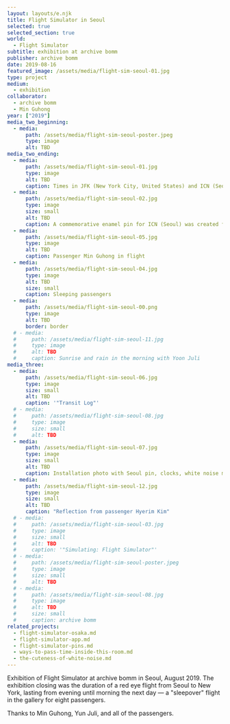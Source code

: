 ```yaml
---
layout: layouts/e.njk
title: Flight Simulator in Seoul
selected: true
selected_section: true
world:
  - Flight Simulator
subtitle: exhibition at archive bomm
publisher: archive bomm
date: 2019-08-16
featured_image: /assets/media/flight-sim-seoul-01.jpg
type: project
medium:
  - exhibition
collaborator:
  - archive bomm
  - Min Guhong
year: ["2019"]
media_two_beginning:
  - media:
      path: /assets/media/flight-sim-seoul-poster.jpeg
      type: image
      alt: TBD
media_two_ending:
  - media:
      path: /assets/media/flight-sim-seoul-01.jpg
      type: image
      alt: TBD
      caption: Times in JFK (New York City, United States) and ICN (Seoul, South Korea)
  - media:
      path: /assets/media/flight-sim-seoul-02.jpg
      type: image
      size: small
      alt: TBD
      caption: A commemorative enamel pin for ICN (Seoul) was created for the exhibition
  - media:
      path: /assets/media/flight-sim-seoul-05.jpg
      type: image
      alt: TBD
      caption: Passenger Min Guhong in flight
  - media:
      path: /assets/media/flight-sim-seoul-04.jpg
      type: image
      alt: TBD
      size: small
      caption: Sleeping passengers
  - media:
      path: /assets/media/flight-sim-seoul-00.png
      type: image
      alt: TBD
      border: border
  # - media:
  #     path: /assets/media/flight-sim-seoul-11.jpg
  #     type: image
  #     alt: TBD
  #     caption: Sunrise and rain in the morning with Yoon Juli
media_three:
  - media:
      path: /assets/media/flight-sim-seoul-06.jpg
      type: image
      size: small
      alt: TBD
      caption: '"Transit Log"'
  # - media:
  #     path: /assets/media/flight-sim-seoul-08.jpg
  #     type: image
  #     size: small
  #     alt: TBD
  - media:
      path: /assets/media/flight-sim-seoul-07.jpg
      type: image
      size: small
      alt: TBD
      caption: Installation photo with Seoul pin, clocks, white noise machines, etc. by Min Guhong
  - media:
      path: /assets/media/flight-sim-seoul-12.jpg
      type: image
      size: small
      alt: TBD
      caption: "Reflection from passenger Hyerim Kim"
  # - media:
  #     path: /assets/media/flight-sim-seoul-03.jpg
  #     type: image
  #     size: small
  #     alt: TBD
  #     caption: '"Simulating: Flight Simulator"'
  # - media:
  #     path: /assets/media/flight-sim-seoul-poster.jpeg
  #     type: image
  #     size: small
  #     alt: TBD
  # - media:
  #     path: /assets/media/flight-sim-seoul-08.jpg
  #     type: image
  #     alt: TBD
  #     size: small
  #     caption: archive bomm
related_projects:
  - flight-simulator-osaka.md
  - flight-simulator-app.md
  - flight-simulator-pins.md
  - ways-to-pass-time-inside-this-room.md
  - the-cuteness-of-white-noise.md
---
```


Exhibition of Flight Simulator at archive bomm in Seoul, August 2019. The exhibition closing was the duration of a red eye flight from Seoul to New York, lasting from evening until morning the next day — a "sleepover" flight in the gallery for eight passengers.

<!-- [Visit residency page at pe hu](https://vg.pe.hu/2f/greenpeople.html) ↗<br>
[Read more in pe hu's digital magazine](https://arena-attachments.s3.amazonaws.com/26427188/d914ea96dcf795ff740133c701e2eef0.pdf?1708288466) ↗ -->

<div class="small-text">Thanks to Min Guhong, Yun Juli, and all of the passengers.</div>
